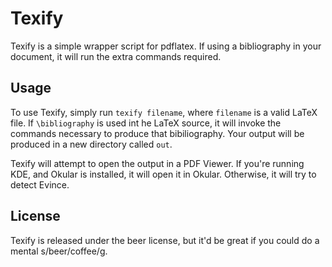 Texify
======
Texify is a simple wrapper script for pdflatex.  If using a bibliography in your
document, it will run the extra commands required.

Usage
-----
To use Texify, simply run `texify filename`, where `filename` is a valid LaTeX
file.  If `\bibliography` is used int he LaTeX source, it will invoke the
commands necessary to produce that bibiliography.  Your output will be produced
in a new directory called `out`.

Texify will attempt to open the output in a PDF Viewer.  If you're running KDE,
and Okular is installed, it will open it in Okular.  Otherwise, it will try to
detect Evince.

License
-------
Texify is released under the beer license, but it'd be great if you could do a
mental s/beer/coffee/g.
